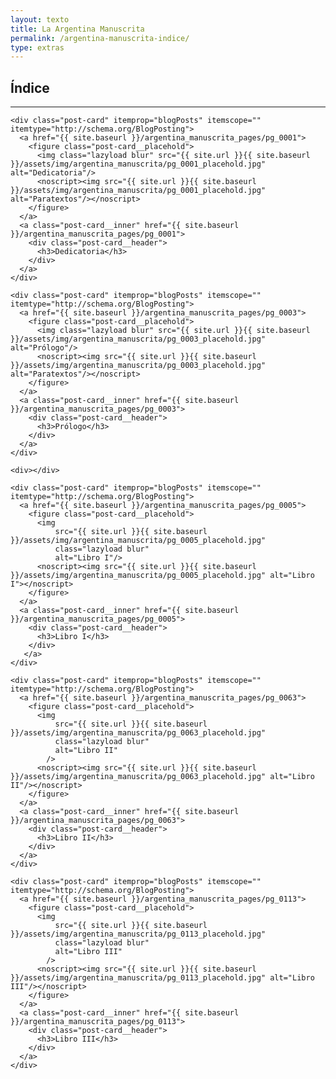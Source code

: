 ```yaml
---
layout: texto
title: La Argentina Manuscrita
permalink: /argentina-manuscrita-indice/
type: extras
---
```


<h2>Índice</h2>

<hr/>

<div class="container">
  <div class="post-list" itemscope="" itemtype="http://schema.org/Blog">

<!-- Dedicatoria -->
    <div class="post-card" itemprop="blogPosts" itemscope="" itemtype="http://schema.org/BlogPosting">
      <a href="{{ site.baseurl }}/argentina_manuscrita_pages/pg_0001">
        <figure class="post-card__placehold">
          <img class="lazyload blur" src="{{ site.url }}{{ site.baseurl }}/assets/img/argentina_manuscrita/pg_0001_placehold.jpg" alt="Dedicatoria"/>
          <noscript><img src="{{ site.url }}{{ site.baseurl }}/assets/img/argentina_manuscrita/pg_0001_placehold.jpg" alt="Paratextos"/></noscript>
        </figure>
      </a>
      <a class="post-card__inner" href="{{ site.baseurl }}/argentina_manuscrita_pages/pg_0001">
        <div class="post-card__header">
          <h3>Dedicatoria</h3>
        </div>
      </a>
    </div>
<!-- Prologo -->
    <div class="post-card" itemprop="blogPosts" itemscope="" itemtype="http://schema.org/BlogPosting">
      <a href="{{ site.baseurl }}/argentina_manuscrita_pages/pg_0003">
        <figure class="post-card__placehold">
          <img class="lazyload blur" src="{{ site.url }}{{ site.baseurl }}/assets/img/argentina_manuscrita/pg_0003_placehold.jpg" alt="Prólogo"/>
          <noscript><img src="{{ site.url }}{{ site.baseurl }}/assets/img/argentina_manuscrita/pg_0003_placehold.jpg" alt="Paratextos"/></noscript>
        </figure>
      </a>
      <a class="post-card__inner" href="{{ site.baseurl }}/argentina_manuscrita_pages/pg_0003">
        <div class="post-card__header">
          <h3>Prólogo</h3>
        </div>
      </a>
    </div>
<!-- Div vacia para alinear libros -->
    <div></div>
<!-- Libr I --> 
    <div class="post-card" itemprop="blogPosts" itemscope="" itemtype="http://schema.org/BlogPosting">
      <a href="{{ site.baseurl }}/argentina_manuscrita_pages/pg_0005">
        <figure class="post-card__placehold">
          <img
              src="{{ site.url }}{{ site.baseurl }}/assets/img/argentina_manuscrita/pg_0005_placehold.jpg"
              class="lazyload blur"
              alt="Libro I"/> 
          <noscript><img src="{{ site.url }}{{ site.baseurl }}/assets/img/argentina_manuscrita/pg_0005_placehold.jpg" alt="Libro I"></noscript>
        </figure>
      </a>
      <a class="post-card__inner" href="{{ site.baseurl }}/argentina_manuscrita_pages/pg_0005">
        <div class="post-card__header">
          <h3>Libro I</h3>
        </div>
       </a>
    </div>
 <!-- Libr II -->    
    <div class="post-card" itemprop="blogPosts" itemscope="" itemtype="http://schema.org/BlogPosting">
      <a href="{{ site.baseurl }}/argentina_manuscrita_pages/pg_0063">
        <figure class="post-card__placehold">
          <img
              src="{{ site.url }}{{ site.baseurl }}/assets/img/argentina_manuscrita/pg_0063_placehold.jpg"
              class="lazyload blur"
              alt="Libro II"
            />
          <noscript><img src="{{ site.url }}{{ site.baseurl }}/assets/img/argentina_manuscrita/pg_0063_placehold.jpg" alt="Libro II"/></noscript>
        </figure>
      </a>
      <a class="post-card__inner" href="{{ site.baseurl }}/argentina_manuscrita_pages/pg_0063">
        <div class="post-card__header">
          <h3>Libro II</h3>
        </div>
      </a>
    </div>
<!-- Libr III --> 
    <div class="post-card" itemprop="blogPosts" itemscope="" itemtype="http://schema.org/BlogPosting">
      <a href="{{ site.baseurl }}/argentina_manuscrita_pages/pg_0113">
        <figure class="post-card__placehold">
          <img
              src="{{ site.url }}{{ site.baseurl }}/assets/img/argentina_manuscrita/pg_0113_placehold.jpg"
              class="lazyload blur"
              alt="Libro III"
            />
          <noscript><img src="{{ site.url }}{{ site.baseurl }}/assets/img/argentina_manuscrita/pg_0113_placehold.jpg" alt="Libro III"/></noscript>
        </figure>
      </a>
      <a class="post-card__inner" href="{{ site.baseurl }}/argentina_manuscrita_pages/pg_0113">
        <div class="post-card__header">
          <h3>Libro III</h3>
        </div>
      </a>
    </div>

  </div>
</div>
<br/>

